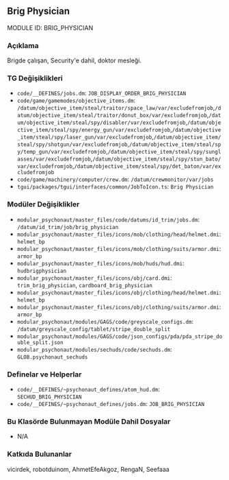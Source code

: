 ## Brig Physician

MODULE ID: BRIG_PHYSICIAN

### Açıklama

Brigde çalışan, Security'e dahil, doktor mesleği.

### TG Değişiklikleri

- `code/__DEFINES/jobs.dm`: `JOB_DISPLAY_ORDER_BRIG_PHYSICIAN`
- `code/game/gamemodes/objective_items.dm`: `/datum/objective_item/steal/traitor/space_law/var/excludefromjob`,`/datum/objective_item/steal/traitor/donut_box/var/excludefromjob`,`/datum/objective_item/steal/spy/disabler/var/excludefromjob`,`/datum/objective_item/steal/spy/energy_gun/var/excludefromjob`,`/datum/objective_item/steal/spy/laser_gun/var/excludefromjob`,`/datum/objective_item/steal/spy/shotgun/var/excludefromjob`,`/datum/objective_item/steal/spy/temp_gun/var/excludefromjob`,`/datum/objective_item/steal/spy/sunglasses/var/excludefromjob`,`/datum/objective_item/steal/spy/stun_bato/var/excludefromjob`,`/datum/objective_item/steal/spy/det_baton/var/excludefromjob`
- `code/game/machinery/computer/crew.dm`: `/datum/crewmonitor/var/jobs`
- `tgui/packages/tgui/interfaces/common/JobToIcon.ts`: `Brig Physician`

### Modüler Değişiklikler

- `modular_psychonaut/master_files/code/datums/id_trim/jobs.dm`: `/datum/id_trim/job/brig_physician`
- `modular_psychonaut/master_files/icons/mob/clothing/head/helmet.dmi`: `helmet_bp`
- `modular_psychonaut/master_files/icons/mob/clothing/suits/armor.dmi`: `armor_bp`
- `modular_psychonaut/master_files/icons/mob/huds/hud.dmi`: `hudbrigphysician`
- `modular_psychonaut/master_files/icons/obj/card.dmi`: `trim_brig_physician`, `cardboard_brig_physician`
- `modular_psychonaut/master_files/icons/obj/clothing/head/helmet.dmi`: `helmet_bp`
- `modular_psychonaut/master_files/icons/obj/clothing/suits/armor.dmi`: `armor_bp`
- `modular_psychonaut/modules/GAGS/code/greyscale_configs.dm`: `/datum/greyscale_config/tablet/stripe_double_split`
- `modular_psychonaut/modules/GAGS/code/json_configs/pda/pda_stripe_double_split.json`
- `modular_psychonaut/modules/sechuds/code/sechuds.dm`: `GLOB.psychonaut_sechuds`

### Definelar ve Helperlar

- `code/__DEFINES/~psychonaut_defines/atom_hud.dm`: `SECHUD_BRIG_PHYSICIAN`
- `code/__DEFINES/~psychonaut_defines/jobs.dm`: `JOB_BRIG_PHYSICIAN`

### Bu Klasörde Bulunmayan Modüle Dahil Dosyalar

- N/A

### Katkıda Bulunanlar

vicirdek, robotduinom, AhmetEfeAkgoz, RengaN, Seefaaa
